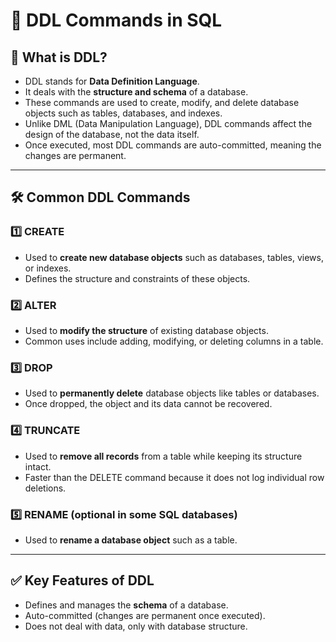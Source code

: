 # 📘 DDL Commands in SQL

## 📌 What is DDL?
- DDL stands for **Data Definition Language**.  
- It deals with the **structure and schema** of a database.  
- These commands are used to create, modify, and delete database objects such as tables, databases, and indexes.  
- Unlike DML (Data Manipulation Language), DDL commands affect the design of the database, not the data itself.  
- Once executed, most DDL commands are auto-committed, meaning the changes are permanent.  

---

## 🛠️ Common DDL Commands

### 1️⃣ CREATE
- Used to **create new database objects** such as databases, tables, views, or indexes.  
- Defines the structure and constraints of these objects.  

### 2️⃣ ALTER
- Used to **modify the structure** of existing database objects.  
- Common uses include adding, modifying, or deleting columns in a table.  

### 3️⃣ DROP
- Used to **permanently delete** database objects like tables or databases.  
- Once dropped, the object and its data cannot be recovered.  

### 4️⃣ TRUNCATE
- Used to **remove all records** from a table while keeping its structure intact.  
- Faster than the DELETE command because it does not log individual row deletions.  

### 5️⃣ RENAME (optional in some SQL databases)
- Used to **rename a database object** such as a table.  

---

## ✅ Key Features of DDL
- Defines and manages the **schema** of a database.  
- Auto-committed (changes are permanent once executed).  
- Does not deal with data, only with database structure.  



